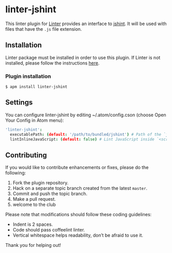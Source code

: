 linter-jshint
=========================

This linter plugin for [Linter](https://github.com/AtomLinter/Linter) provides an interface to [jshint](http://www.jshint.com/docs/). It will be used with files that have the `.js` file extension.

## Installation
Linter package must be installed in order to use this plugin. If Linter is not installed, please follow the instructions [here](https://github.com/AtomLinter/Linter).

### Plugin installation
```
$ apm install linter-jshint
```

## Settings
You can configure linter-jshint by editing ~/.atom/config.cson (choose Open Your Config in Atom menu):
```coffee
'linter-jshint':
  executablePath: (default: '/path/to/bundled/jshint') # Path of the `jshint` executable
  lintInlineJavaScript: (default: false) # Lint JavaScript inside `<script>` blocks in HTML or PHP files
```

## Contributing
If you would like to contribute enhancements or fixes, please do the following:

1. Fork the plugin repository.
1. Hack on a separate topic branch created from the latest `master`.
1. Commit and push the topic branch.
1. Make a pull request.
1. welcome to the club

Please note that modifications should follow these coding guidelines:

- Indent is 2 spaces.
- Code should pass coffeelint linter.
- Vertical whitespace helps readability, don’t be afraid to use it.

Thank you for helping out!
